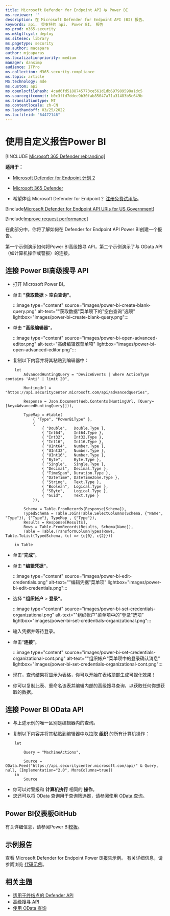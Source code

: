 ```yaml
---
title: Microsoft Defender for Endpoint API 与 Power BI
ms.reviewer: ''
description: 在 Microsoft Defender for Endpoint API (BI) 报告。
keywords: api， 受支持的 api， Power BI， 报告
ms.prod: m365-security
ms.mktglfcycl: deploy
ms.sitesec: library
ms.pagetype: security
ms.author: macapara
author: mjcaparas
ms.localizationpriority: medium
manager: dansimp
audience: ITPro
ms.collection: M365-security-compliance
ms.topic: article
MS.technology: mde
ms.custom: api
ms.openlocfilehash: 4cad6fd5188745773ce561d1db697989598a1dc5
ms.sourcegitcommit: b0c3ffd7ddee9b30fab85047a71a31483b5c649b
ms.translationtype: MT
ms.contentlocale: zh-CN
ms.lasthandoff: 03/25/2022
ms.locfileid: "64472146"
---
```

# <a name="create-custom-reports-using-power-bi"></a>使用自定义报告Power BI

[!INCLUDE [Microsoft 365 Defender rebranding](../../includes/microsoft-defender.md)]

**适用于：**
- [Microsoft Defender for Endpoint 计划 2](https://go.microsoft.com/fwlink/p/?linkid=2154037)
- [Microsoft 365 Defender](https://go.microsoft.com/fwlink/?linkid=2118804)


- 希望体验 Microsoft Defender for Endpoint？ [注册免费试用版](https://signup.microsoft.com/create-account/signup?products=7f379fee-c4f9-4278-b0a1-e4c8c2fcdf7e&ru=https://aka.ms/MDEp2OpenTrial?ocid=docs-wdatp-exposedapis-abovefoldlink)。

[!include[Microsoft Defender for Endpoint API URIs for US Government](../../includes/microsoft-defender-api-usgov.md)]

[!include[Improve request performance](../../includes/improve-request-performance.md)]

在此部分中，你将了解如何在 Defender for Endpoint API Power BI创建一个报告。

第一个示例演示如何将Power BI高级搜寻 API，第二个示例演示了与 OData API（如计算机操作或警报）的连接。

## <a name="connect-power-bi-to-advanced-hunting-api"></a>连接 Power BI高级搜寻 API

- 打开 Microsoft Power BI。

- 单击 **"获取数据** \> **空白查询"**。

  :::image type="content" source="images/power-bi-create-blank-query.png" alt-text="&quot;获取数据&quot;菜单项下的&quot;空白查询&quot;选项" lightbox="images/power-bi-create-blank-query.png":::

- 单击 **"高级编辑器"**。

  :::image type="content" source="images/power-bi-open-advanced-editor.png" alt-text="高级编辑器菜单项" lightbox="images/power-bi-open-advanced-editor.png":::

- 复制以下内容并将其粘贴到编辑器中：

```
    let
        AdvancedHuntingQuery = "DeviceEvents | where ActionType contains 'Anti' | limit 20",

        HuntingUrl = "https://api.securitycenter.microsoft.com/api/advancedqueries",

        Response = Json.Document(Web.Contents(HuntingUrl, [Query=[key=AdvancedHuntingQuery]])),

        TypeMap = #table(
            { "Type", "PowerBiType" },
            {
                { "Double",   Double.Type },
                { "Int64",    Int64.Type },
                { "Int32",    Int32.Type },
                { "Int16",    Int16.Type },
                { "UInt64",   Number.Type },
                { "UInt32",   Number.Type },
                { "UInt16",   Number.Type },
                { "Byte",     Byte.Type },
                { "Single",   Single.Type },
                { "Decimal",  Decimal.Type },
                { "TimeSpan", Duration.Type },
                { "DateTime", DateTimeZone.Type },
                { "String",   Text.Type },
                { "Boolean",  Logical.Type },
                { "SByte",    Logical.Type },
                { "Guid",     Text.Type }
            }),

        Schema = Table.FromRecords(Response[Schema]),
        TypedSchema = Table.Join(Table.SelectColumns(Schema, {"Name", "Type"}), {"Type"}, TypeMap , {"Type"}),
        Results = Response[Results],
        Rows = Table.FromRecords(Results, Schema[Name]),
        Table = Table.TransformColumnTypes(Rows, Table.ToList(TypedSchema, (c) => {c{0}, c{2}}))

    in Table
```

- 单击“**完成**”。

- 单击 **"编辑凭据"**。

    :::image type="content" source="images/power-bi-edit-credentials.png" alt-text="&quot;编辑凭据&quot;菜单项" lightbox="images/power-bi-edit-credentials.png":::
    

- 选择 **"组织帐户** \> **登录"**。

    :::image type="content" source="images/power-bi-set-credentials-organizational.png" alt-text="&quot;组织帐户&quot;菜单项中的&quot;登录&quot;选项" lightbox="images/power-bi-set-credentials-organizational.png":::

- 输入凭据并等待登录。

- 单击“**连接**”。

    :::image type="content" source="images/power-bi-set-credentials-organizational-cont.png" alt-text="&quot;组织帐户&quot;菜单项中的登录确认消息" lightbox="images/power-bi-set-credentials-organizational-cont.png":::

- 现在，查询结果将显示为表格，你可以开始在表格顶部生成可视化效果！

- 你可以复制此表、重命名该表并编辑内部的高级搜寻查询，以获取任何你想获取的数据。

## <a name="connect-power-bi-to-odata-apis"></a>连接 Power BI OData API

- 与上述示例的唯一区别是编辑器内的查询。

- 复制以下内容并将其粘贴到编辑器中以拉取 **组织** 的所有计算机操作：

```
    let

        Query = "MachineActions",

        Source = OData.Feed("https://api.securitycenter.microsoft.com/api/" & Query, null, [Implementation="2.0", MoreColumns=true])
    in
        Source
```

- 你可以对警报和 **计算机执行** 相同的 **操作**。
- 您还可以将 OData 查询用于查询筛选器，请参阅使用 [OData 查询](exposed-apis-odata-samples.md)。

## <a name="power-bi-dashboard-samples-in-github"></a>Power BI仪表板GitHub

有关详细信息，请参阅Power BI[模板](https://github.com/microsoft/MicrosoftDefenderATP-PowerBI)。

## <a name="sample-reports"></a>示例报告

查看 Microsoft Defender for Endpoint Power BI报告示例。 有关详细信息，请参阅浏览 [代码示例](/samples/browse/?products=mdatp)。

## <a name="related-topics"></a>相关主题

- [适用于终结点的 Defender API](apis-intro.md)
- [高级搜寻 API](run-advanced-query-api.md)
- [使用 OData 查询](exposed-apis-odata-samples.md)
